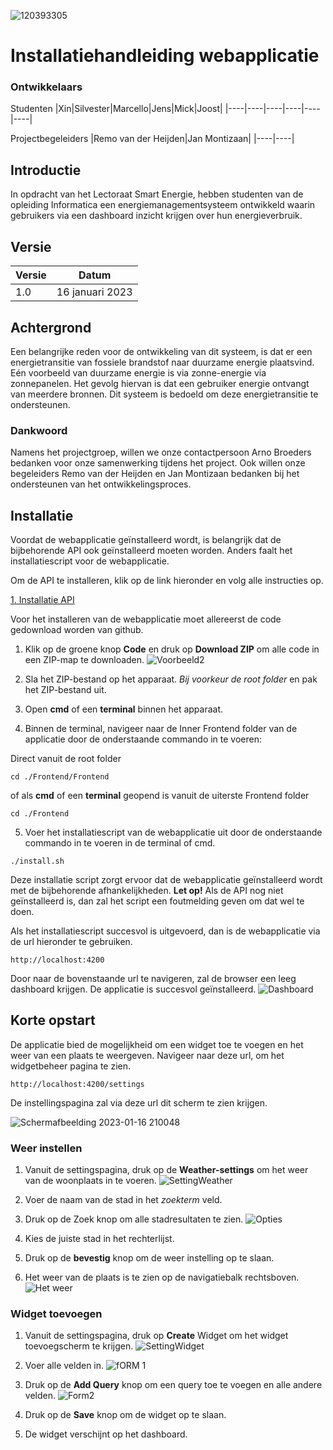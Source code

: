 ![120393305](https://user-images.githubusercontent.com/38434237/212727884-4746ef79-9726-4618-8a16-37bde6750281.png)
# Installatiehandleiding webapplicatie

### Ontwikkelaars
Studenten
|Xin|Silvester|Marcello|Jens|Mick|Joost|
|----|----|----|----|----|----|

Projectbegeleiders
|Remo van der Heijden|Jan Montizaan|
|----|----|

## Introductie
<div id="#Introduction">
  <p>In opdracht van het Lectoraat Smart Energie, hebben studenten van de opleiding Informatica een energiemanagementsysteem ontwikkeld waarin gebruikers via een dashboard inzicht krijgen over hun energieverbruik. </p>
</div>

## Versie
|Versie|Datum|
|----|----|
|1.0|16 januari 2023|

## Achtergrond
Een belangrijke reden voor de ontwikkeling van dit systeem, is dat er een energietransitie van fossiele brandstof naar duurzame energie plaatsvind. Eén voorbeeld van duurzame energie is via zonne-energie via zonnepanelen.
Het gevolg hiervan is dat een gebruiker energie ontvangt van meerdere bronnen. Dit systeem is bedoeld om deze energietransitie te ondersteunen.

### Dankwoord
Namens het projectgroep, willen we onze contactpersoon Arno Broeders bedanken voor onze samenwerking tijdens het project. Ook willen onze begeleiders Remo van der Heijden en Jan Montizaan bedanken bij het ondersteunen van het ontwikkelingsproces.

## Installatie

Voordat de webapplicatie geïnstalleerd wordt, is belangrijk dat de bijbehorende API ook geïnstalleerd moeten worden. 
Anders faalt het installatiescript voor de webapplicatie.

Om de API te installeren, klik op de link hieronder en volg alle instructies op.

[1. Installatie API](https://github.com/SmartEnergyOrg/Backend/blob/feature-documentation/README.md)

Voor het installeren van de webapplicatie moet allereerst de code gedownload worden van github.

1. Klik op de groene knop **Code** en druk op **Download ZIP** om alle code in een ZIP-map te downloaden.
![Voorbeeld2](https://user-images.githubusercontent.com/38434237/212754451-fb8f6ec8-4269-41a2-8dc3-31a1f116a8c3.png)

2. Sla het ZIP-bestand op het apparaat. _Bij voorkeur de root folder_ en pak het ZIP-bestand uit.

3. Open **cmd** of een **terminal** binnen het apparaat.

4. Binnen de terminal, navigeer naar de Inner Frontend folder van de applicatie door de onderstaande commando in te voeren:

Direct vanuit de root folder
```
cd ./Frontend/Frontend
```

of als **cmd** of een **terminal** geopend is vanuit de uiterste Frontend folder
```
cd ./Frontend
```

5. Voer het installatiescript van de webapplicatie uit door de onderstaande commando in te voeren in de terminal of cmd.

```
./install.sh
```
Deze installatie script zorgt ervoor dat de webapplicatie geïnstalleerd wordt met de bijbehorende afhankelijkheden.
**Let op!** Als de API nog niet geïnstalleerd is, dan zal het script een foutmelding geven om dat wel te doen.

Als het installatiescript succesvol is uitgevoerd, dan is de webapplicatie via de url hieronder te gebruiken.

```
http://localhost:4200
```

Door naar de bovenstaande url te navigeren, zal de browser een leeg dashboard krijgen.
De applicatie is succesvol geïnstalleerd.
![Dashboard](https://user-images.githubusercontent.com/38434237/212761676-222472e7-3286-42f5-a175-200a6d75eb96.png)

## Korte opstart
De applicatie bied de mogelijkheid om een widget toe te voegen en het weer van een plaats te weergeven.
Navigeer naar deze url, om het widgetbeheer pagina te zien.

```
http://localhost:4200/settings
```

De instellingspagina zal via deze url dit scherm te zien krijgen.

![Schermafbeelding 2023-01-16 210048](https://user-images.githubusercontent.com/38434237/212757903-d9c79f55-303b-471c-bb9a-ad7783cffb85.png)

### Weer instellen

1. Vanuit de settingspagina, druk op de **Weather-settings** om het weer van de woonplaats in te voeren.
![SettingWeather](https://user-images.githubusercontent.com/38434237/212761205-ad902e8b-ae9a-433c-bd17-075ac07deb3c.png)

2. Voer de naam van de stad in het _zoekterm_ veld.

3. Druk op de Zoek knop om alle stadresultaten te zien.
![Opties](https://user-images.githubusercontent.com/38434237/212758699-1015476c-cf68-4a06-9719-408a00aeb684.png)

4. Kies de juiste stad in het rechterlijst.

5. Druk op de **bevestig** knop om de weer instelling op te slaan.

6. Het weer van de plaats is te zien op de navigatiebalk rechtsboven.
![Het weer](https://user-images.githubusercontent.com/38434237/212762395-d1a50c5a-430a-4ab9-9836-2fa8e347f348.png)

### Widget toevoegen

1. Vanuit de settingspagina, druk op **Create** Widget om het widget toevoegscherm te krijgen.
![SettingWidget](https://user-images.githubusercontent.com/38434237/212761154-4a468d8b-3754-4f67-9576-3f187e304c07.png)

2. Voer alle velden in.
![fORM 1](https://user-images.githubusercontent.com/38434237/212761023-3150b17e-fe2b-48ea-896c-c74730d05c78.png)

3. Druk op de **Add Query** knop om een query toe te voegen en alle andere velden.
![Form2](https://user-images.githubusercontent.com/38434237/212761036-a66f9998-57ee-41f0-b374-38da33574ef6.png)

4. Druk op de **Save** knop om de widget op te slaan.

5. De widget verschijnt op het dashboard.

